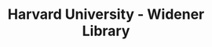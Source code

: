 ---
layout: repo
title: "Harvard University - Widener Library"
id: 18167
permalink: repos/18167/
---